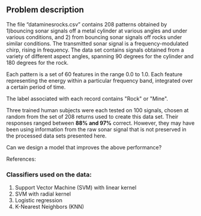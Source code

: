 ## Problem description

The file “dataminesrocks.csv” contains 208 patterns obtained by 1)bouncing sonar signals off a metal cylinder at various angles and under various conditions, and 2) from bouncing sonar signals off rocks under similar conditions. The transmitted sonar signal is a frequency-modulated chirp, rising in frequency. The data set contains signals obtained from a variety of different aspect angles, spanning 90 degrees for the cylinder and 180 degrees for the rock.

Each pattern is a set of 60 features in the range 0.0 to 1.0. Each feature representing the energy within a particular frequency band, integrated over a certain period of time. 

The label associated with each record contains "Rock" or "Mine".

Three trained human subjects were each tested on 100 signals, chosen at random from the set of 208 returns used to create this data set. Their responses ranged between **88% and 97%** correct. However, they may have been using information from the raw sonar signal that is not preserved in the processed data sets presented here.

Can we design a model that improves the above performance?

References: 

[](https://datahub.io/machine-learning/sonar#readme)
[](https://www.openml.org/d/40)

### Classifiers used on the data:
1. Support Vector Machine (SVM) with linear kernel
2. SVM with radial kernel
3. Logistic regression
4. K-Nearest Neighbors (KNN)
